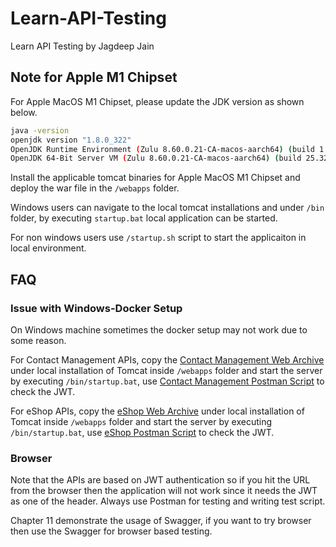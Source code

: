 # Learn-API-Testing
Learn API Testing by Jagdeep Jain

## Note for Apple M1 Chipset
For Apple MacOS M1 Chipset, please update the JDK version as shown below.
```bash
java -version
openjdk version "1.8.0_322"
OpenJDK Runtime Environment (Zulu 8.60.0.21-CA-macos-aarch64) (build 1.8.0_322-b06)
OpenJDK 64-Bit Server VM (Zulu 8.60.0.21-CA-macos-aarch64) (build 25.322-b06, mixed mode)
```
Install the applicable tomcat binaries for Apple MacOS M1 Chipset and deploy the war file in the `/webapps` folder.

Windows users can navigate to the local tomcat installations and under `/bin` folder, by executing `startup.bat` local application can be started.

For non windows users use `/startup.sh` script to start the applicaiton in local environment.

## FAQ
### Issue with Windows-Docker Setup 
On Windows machine sometimes the docker setup may not work due to some reason.

For Contact Management APIs, copy the [Contact Management Web Archive](https://github.com/Apress/Learn-API-Testing/blob/main/Appendix-B/app.war) under local installation of Tomcat inside `/webapps` folder and start the server by executing `/bin/startup.bat`, use [Contact Management Postman Script]( https://github.com/Apress/Learn-API-Testing/tree/main/Chapter_06/postman-tests) to check the JWT.

For eShop APIs, copy the [eShop Web Archive](https://github.com/Apress/Learn-API-Testing/blob/main/Appendix-C/eshop.war) under local installation of Tomcat inside `/webapps` folder and start the server by executing `/bin/startup.bat`, use [eShop Postman Script](https://github.com/Apress/Learn-API-Testing/tree/main/Chapter_12/postman-tests) to check the JWT.

### Browser
Note that the APIs are based on JWT authentication so if you hit the URL from the browser then the application will not work since it needs the JWT as one of the header. Always use Postman for testing and writing test script.

Chapter 11 demonstrate the usage of Swagger, if you want to try browser then use the Swagger for browser based testing.

